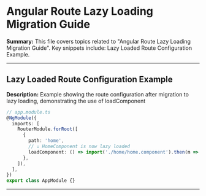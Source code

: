 # Angular Route Lazy Loading Migration Guide

**Summary:** This file covers topics related to "Angular Route Lazy Loading Migration Guide". Key snippets include: Lazy Loaded Route Configuration Example.

---

## Lazy Loaded Route Configuration Example

**Description:** Example showing the route configuration after migration to lazy loading, demonstrating the use of loadComponent

```typescript
// app.module.ts
@NgModule({
  imports: [
    RouterModule.forRoot([
      {
        path: 'home',
        // ↓ HomeComponent is now lazy loaded
        loadComponent: () => import('./home/home.component').then(m => m.HomeComponent),
      },
    ]),
  ],
})
export class AppModule {}
```

---